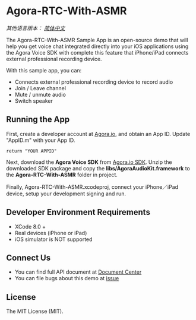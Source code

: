 # Agora-RTC-With-ASMR

*其他语言版本： [简体中文](README.cn.md)*

The Agora-RTC-With-ASMR Sample App is an open-source demo that will help you get voice chat integrated directly into your iOS applications using the Agora Voice SDK with complete this feature that iPhone/iPad connects external professional recording device.

With this sample app, you can:

- Connects external professional recording device to record audio
- Join / Leave channel
- Mute / unmute audio
- Switch speaker

## Running the App
First, create a developer account at [Agora.io](https://dashboard.agora.io/signin/), and obtain an App ID. Update "AppID.m" with your App ID.

```
return "YOUR APPID"
```

Next, download the **Agora Voice SDK** from [Agora.io SDK](https://www.agora.io/en/blog/download/). Unzip the downloaded SDK package and copy the **libs/AgoraAudioKit.framework** to the **Agora-RTC-With-ASMR** folder in project.

Finally, Agora-RTC-With-ASMR.xcodeproj, connect your iPhone／iPad device, setup your development signing and run.

## Developer Environment Requirements
* XCode 8.0 +
* Real devices (iPhone or iPad)
* iOS simulator is NOT supported

## Connect Us

- You can find full API document at [Document Center](https://docs.agora.io/en/)
- You can file bugs about this demo at [issue](https://github.com/AgoraIO/OpenLive-Voice-Only-iOS/issues)

## License

The MIT License (MIT).

